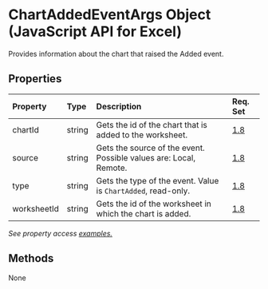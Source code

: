 # ChartAddedEventArgs Object (JavaScript API for Excel)

Provides information about the chart that raised the Added event.

## Properties

| Property	   | Type	|Description| Req. Set|
|:---------------|:--------|:----------|:----|
|chartId|string|Gets the id of the chart that is added to the worksheet.|[1.8](../requirement-sets/excel-api-requirement-sets.md)|
|source|string|Gets the source of the event. Possible values are: Local, Remote.|[1.8](../requirement-sets/excel-api-requirement-sets.md)|
|type|string|Gets the type of the event. Value is `ChartAdded`, read-only.|[1.8](../requirement-sets/excel-api-requirement-sets.md)|
|worksheetId|string|Gets the id of the worksheet in which the chart is added.|[1.8](../requirement-sets/excel-api-requirement-sets.md)|

_See property access [examples.](#property-access-examples)_


## Methods
None

